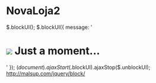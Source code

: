 # NovaLoja2

$.blockUI();
$.blockUI({ message: '<h1><img src="busy.gif" /> Just a moment...</h1>' });
$(document).ajaxStart($.blockUI).ajaxStop($.unblockUI);
http://malsup.com/jquery/block/
